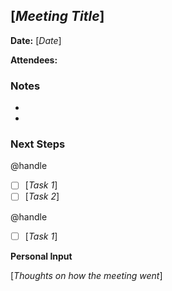 ## [_Meeting Title_]
**Date:** [_Date_]

**Attendees:** 

### Notes

- 
-

### Next Steps
@handle

- [ ] [_Task 1_]
- [ ] [_Task 2_]

@handle

- [ ] [_Task 1_]


**Personal Input**

[_Thoughts on how the meeting went_]
